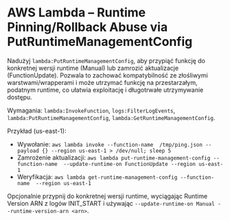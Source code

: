 # AWS Lambda – Runtime Pinning/Rollback Abuse via PutRuntimeManagementConfig

Nadużyj `lambda:PutRuntimeManagementConfig`, aby przypiąć funkcję do konkretnej wersji runtime (Manual) lub zamrozić aktualizacje (FunctionUpdate). Pozwala to zachować kompatybilność ze złośliwymi warstwami/wrapperami i może utrzymać funkcję na przestarzałym, podatnym runtime, co ułatwia exploitację i długotrwałe utrzymywanie dostępu.

Wymagania: `lambda:InvokeFunction`, `logs:FilterLogEvents`, `lambda:PutRuntimeManagementConfig`, `lambda:GetRuntimeManagementConfig`.

Przykład (us-east-1):
- Wywołanie: `aws lambda invoke --function-name  /tmp/ping.json --payload {} --region us-east-1 > /dev/null; sleep 5`
- Zamrożenie aktualizacji: `aws lambda put-runtime-management-config --function-name  --update-runtime-on FunctionUpdate --region us-east-1`
- Weryfikacja: `aws lambda get-runtime-management-config --function-name  --region us-east-1`

Opcjonalnie przypnij do konkretnej wersji runtime, wyciągając Runtime Version ARN z logów INIT_START i używając `--update-runtime-on Manual --runtime-version-arn <arn>`.
